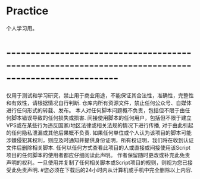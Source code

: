 # Practice
个人学习用。
# ---------------------------------------------------------------------------------------------------
仅用于测试和学习研究，禁止用于商业用途，不能保证其合法性，准确性，完整性和有效性，请根据情况自行判断.
仓库内所有资源文件，禁止任何公众号、自媒体进行任何形式的转载、发布。
本人对任何脚本问题概不负责，包括但不限于由任何脚本错误导致的任何损失或损害.
间接使用脚本的任何用户，包括但不限于建立VPS或在某些行为违反国家/地区法律或相关法规的情况下进行传播, 
对于由此引起的任何隐私泄漏或其他后果概不负责.
如果任何单位或个人认为该项目的脚本可能涉嫌侵犯其权利，则应及时通知并提供身份证明，所有权证明，我们将在收到认证文件后删除相关脚本.
任何以任何方式查看此项目的人或直接或间接使用该Script项目的任何脚本的使用者都应仔细阅读此声明。
作者保留随时更改或补充此免责声明的权利。一旦使用并复制了任何相关脚本或Script项目的规则，则视为您已接受此免责声明.
#您必须在下载后的24小时内从计算机或手机中完全删除以上内容.
